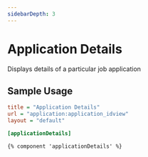 ```yaml
---
sidebarDepth: 3
---
```


# Application Details 

Displays details of a particular job application 

## Sample Usage
  
  ```ini
  title = "Application Details"
  url = "application:application_idview"
  layout = "default"
  
  [applicationDetails]
  ```
  ```twig
  {% component 'applicationDetails' %}
  ```

